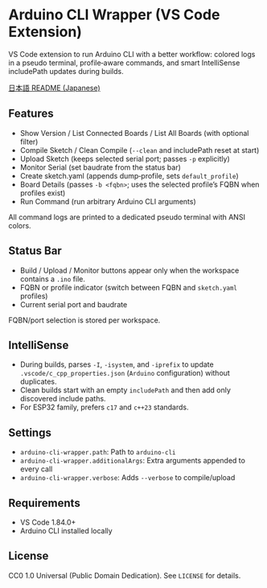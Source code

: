 # Arduino CLI Wrapper (VS Code Extension)

VS Code extension to run Arduino CLI with a better workflow: colored logs in a pseudo terminal, profile‑aware commands, and smart IntelliSense includePath updates during builds.

[日本語 README (Japanese)](README.ja.md)

## Features

- Show Version / List Connected Boards / List All Boards (with optional filter)
- Compile Sketch / Clean Compile (`--clean` and includePath reset at start)
- Upload Sketch (keeps selected serial port; passes `-p` explicitly)
- Monitor Serial (set baudrate from the status bar)
- Create sketch.yaml (appends dump‑profile, sets `default_profile`)
- Board Details (passes `-b <fqbn>`; uses the selected profile’s FQBN when profiles exist)
- Run Command (run arbitrary Arduino CLI arguments)

All command logs are printed to a dedicated pseudo terminal with ANSI colors.

## Status Bar

- Build / Upload / Monitor buttons appear only when the workspace contains a `.ino` file.
- FQBN or profile indicator (switch between FQBN and `sketch.yaml` profiles)
- Current serial port and baudrate

FQBN/port selection is stored per workspace.

## IntelliSense

- During builds, parses `-I`, `-isystem`, and `-iprefix` to update `.vscode/c_cpp_properties.json` (`Arduino` configuration) without duplicates.
- Clean builds start with an empty `includePath` and then add only discovered include paths.
- For ESP32 family, prefers `c17` and `c++23` standards.

## Settings

- `arduino-cli-wrapper.path`: Path to `arduino-cli`
- `arduino-cli-wrapper.additionalArgs`: Extra arguments appended to every call
- `arduino-cli-wrapper.verbose`: Adds `--verbose` to compile/upload

## Requirements

- VS Code 1.84.0+
- Arduino CLI installed locally

## License

CC0 1.0 Universal (Public Domain Dedication). See `LICENSE` for details.
